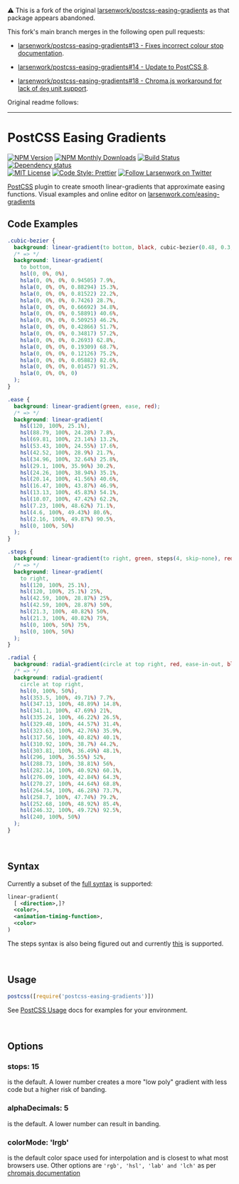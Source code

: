 ⚠️ This is a fork of the original
[larsenwork/postcss-easing-gradients](https://github.com/larsenwork/postcss-easing-gradients)
as that package appears abandoned.

This fork's main branch merges in the following open pull requests:

* [larsenwork/postcss-easing-gradients#13 - Fixes incorrect colour stop documentation](https://github.com/larsenwork/postcss-easing-gradients/pull/13).

* [larsenwork/postcss-easing-gradients#14 - Update to PostCSS 8](https://github.com/larsenwork/postcss-easing-gradients/pull/14).

* [larsenwork/postcss-easing-gradients#18 - Chroma.js workaround for lack of `deg` unit support](https://github.com/larsenwork/postcss-easing-gradients/pull/18).

Original readme follows:

----

# PostCSS Easing Gradients

[![NPM Version][npm-img]][npm]
[![NPM Monthly Downloads][dm-img]][npm]
[![Build Status][ci-img]][ci]
[![Dependency status][dpd-img]][dpd]
<br>
[![MIT License][mit-img]][mit]
[![Code Style: Prettier][prt-img]][prt]
[![Follow Larsenwork on Twitter][twt-img]][twt]

[PostCSS](https://github.com/postcss/postcss) plugin to create smooth linear-gradients that approximate easing functions.
Visual examples and online editor on [larsenwork.com/easing-gradients](https://larsenwork.com/easing-gradients/)

## Code Examples

```css
.cubic-bezier {
  background: linear-gradient(to bottom, black, cubic-bezier(0.48, 0.3, 0.64, 1), transparent);
  /* => */
  background: linear-gradient(
    to bottom,
    hsl(0, 0%, 0%),
    hsla(0, 0%, 0%, 0.94505) 7.9%,
    hsla(0, 0%, 0%, 0.88294) 15.3%,
    hsla(0, 0%, 0%, 0.81522) 22.2%,
    hsla(0, 0%, 0%, 0.7426) 28.7%,
    hsla(0, 0%, 0%, 0.66692) 34.8%,
    hsla(0, 0%, 0%, 0.58891) 40.6%,
    hsla(0, 0%, 0%, 0.50925) 46.2%,
    hsla(0, 0%, 0%, 0.42866) 51.7%,
    hsla(0, 0%, 0%, 0.34817) 57.2%,
    hsla(0, 0%, 0%, 0.2693) 62.8%,
    hsla(0, 0%, 0%, 0.19309) 68.7%,
    hsla(0, 0%, 0%, 0.12126) 75.2%,
    hsla(0, 0%, 0%, 0.05882) 82.6%,
    hsla(0, 0%, 0%, 0.01457) 91.2%,
    hsla(0, 0%, 0%, 0)
  );
}

.ease {
  background: linear-gradient(green, ease, red);
  /* => */
  background: linear-gradient(
    hsl(120, 100%, 25.1%),
    hsl(88.79, 100%, 24.28%) 7.8%,
    hsl(69.81, 100%, 23.14%) 13.2%,
    hsl(53.43, 100%, 24.55%) 17.6%,
    hsl(42.52, 100%, 28.9%) 21.7%,
    hsl(34.96, 100%, 32.64%) 25.8%,
    hsl(29.1, 100%, 35.96%) 30.2%,
    hsl(24.26, 100%, 38.94%) 35.1%,
    hsl(20.14, 100%, 41.56%) 40.6%,
    hsl(16.47, 100%, 43.87%) 46.9%,
    hsl(13.13, 100%, 45.83%) 54.1%,
    hsl(10.07, 100%, 47.42%) 62.2%,
    hsl(7.23, 100%, 48.62%) 71.1%,
    hsl(4.6, 100%, 49.43%) 80.6%,
    hsl(2.16, 100%, 49.87%) 90.5%,
    hsl(0, 100%, 50%)
  );
}

.steps {
  background: linear-gradient(to right, green, steps(4, skip-none), red);
  /* => */
  background: linear-gradient(
    to right,
    hsl(120, 100%, 25.1%),
    hsl(120, 100%, 25.1%) 25%,
    hsl(42.59, 100%, 28.87%) 25%,
    hsl(42.59, 100%, 28.87%) 50%,
    hsl(21.3, 100%, 40.82%) 50%,
    hsl(21.3, 100%, 40.82%) 75%,
    hsl(0, 100%, 50%) 75%,
    hsl(0, 100%, 50%)
  );
}

.radial {
  background: radial-gradient(circle at top right, red, ease-in-out, blue);
  /* => */
  background: radial-gradient(
    circle at top right,
    hsl(0, 100%, 50%),
    hsl(353.5, 100%, 49.71%) 7.7%,
    hsl(347.13, 100%, 48.89%) 14.8%,
    hsl(341.1, 100%, 47.69%) 21%,
    hsl(335.24, 100%, 46.22%) 26.5%,
    hsl(329.48, 100%, 44.57%) 31.4%,
    hsl(323.63, 100%, 42.76%) 35.9%,
    hsl(317.56, 100%, 40.82%) 40.1%,
    hsl(310.92, 100%, 38.7%) 44.2%,
    hsl(303.81, 100%, 36.49%) 48.1%,
    hsl(296, 100%, 36.55%) 52%,
    hsl(288.73, 100%, 38.81%) 56%,
    hsl(282.14, 100%, 40.92%) 60.1%,
    hsl(276.09, 100%, 42.84%) 64.3%,
    hsl(270.27, 100%, 44.64%) 68.8%,
    hsl(264.54, 100%, 46.28%) 73.7%,
    hsl(258.7, 100%, 47.74%) 79.2%,
    hsl(252.68, 100%, 48.92%) 85.4%,
    hsl(246.32, 100%, 49.72%) 92.5%,
    hsl(240, 100%, 50%)
  );
}
```

<br>

## Syntax

Currently a subset of the [full syntax](https://github.com/w3c/csswg-drafts/issues/1332#issuecomment-299990698) is supported:

```xml
linear-gradient(
  [ <direction>,]?
  <color>,
  <animation-timing-function>,
  <color>
)
```

The steps syntax is also being figured out and currently [this](https://github.com/w3c/csswg-drafts/issues/1680#issuecomment-361550637) is supported.

<br>

## Usage

```js
postcss([require('postcss-easing-gradients')])
```

See [PostCSS Usage](https://github.com/postcss/postcss#usage) docs for examples for your environment.

<br>

## Options

### stops: 15

is the default. A lower number creates a more "low poly" gradient with less code but a higher risk of banding.

### alphaDecimals: 5

is the default. A lower number can result in banding.

### colorMode: 'lrgb'

is the default color space used for interpolation and is closest to what most browsers use. Other options are `'rgb', 'hsl', 'lab' and 'lch'` as per [chromajs documentation](http://gka.github.io/chroma.js/#chroma-mix)

[ci-img]: https://img.shields.io/travis/larsenwork/postcss-easing-gradients.svg?branch=master&longCache=true&style=flat-square
[ci]: https://travis-ci.org/larsenwork/postcss-easing-gradients
[npm-img]: https://img.shields.io/npm/v/postcss-easing-gradients.svg?longCache=true&style=flat-square
[npm]: https://www.npmjs.com/package/postcss-easing-gradients
[dm-img]: https://img.shields.io/npm/dm/postcss-easing-gradients.svg?longCache=true&style=flat-square
[dpd-img]: https://img.shields.io/david/larsenwork/postcss-easing-gradients.svg?longCache=true&style=flat-square
[dpd]: https://david-dm.org/larsenwork/postcss-easing-gradients
[prt-img]: https://img.shields.io/badge/code_style-prettier-ff69b4.svg?longCache=true&style=flat-square
[prt]: https://github.com/prettier/prettier
[mit-img]: https://img.shields.io/github/license/larsenwork/postcss-easing-gradients.svg?longCache=true&style=flat-square
[mit]: https://github.com/larsenwork/postcss-easing-gradients/blob/master/LICENSE
[twt-img]: https://img.shields.io/twitter/follow/larsenwork.svg?label=follow+larsenwork&longCache=true&style=flat-square
[twt]: https://twitter.com/larsenwork
